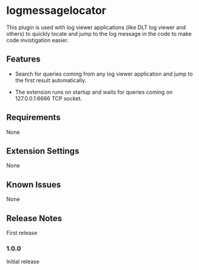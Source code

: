 # logmessagelocator

This plugin is used with log viewer applications (like DLT log viewer and others) to quickly locate and jump to the log message in the code to make code invistigation easier.



## Features

- Search for queries coming from any log viewer application and jump to the first result automatically.

- The extension runs on startup and waits for queries coming on 127.0.0.1:6666 TCP socket.

## Requirements
None

## Extension Settings
None

## Known Issues
None

## Release Notes
First release

### 1.0.0
Initial release
